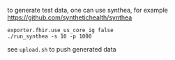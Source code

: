 to generate test data, one can use synthea, for example
https://github.com/synthetichealth/synthea
```
exporter.fhir.use_us_core_ig false
./run_synthea -s 10 -p 1000
```
see `upload.sh` to push generated data


